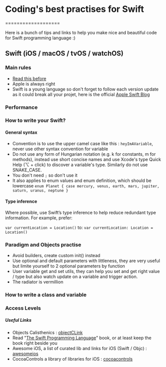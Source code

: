 # Coding's best practises for Swift
===================

Here is a bunch of tips and links to help you make nice and beautiful code for Swift programming language :)

## Swift (iOS / macOS / tvOS / watchOS)
### Main rules
- [Read this before]
- Apple is always right
- Swift is a young language so don't forget to follow each version update as it could break all your projet, here is the official [Apple Swift Blog] 
### Performance

### How to write your Swift?

#### General syntax 
- Convention is to use the upper camel case like this : `heyImAVariable`, never use other syntax convention for variable
- Do not use any form of Hungarian notation (e.g. k for constants, m for methods), instead use short concise names and use Xcode's type Quick Help (⌥ + click) to discover a variable's type. Similarly do not use SNAKE_CASE.
- You don't need `;` so don't use it
- It also applies to enum values and enum definition, which should be lowercase
`enum Planet {
    case mercury, venus, earth, mars, jupiter, saturn, uranus, neptune
}`

#### Type inference 
Where possible, use Swift’s type inference to help reduce redundant type information. For example, prefer:

`var currentLocation = Location()`
to:
`var currentLocation: Location = Location()` 
 
 ### Paradigm and Objects practise
 - Avoid builders, create custom init() instead
 - Use optional and default parameters with littleness, they are very useful but limite yourself to 2 optional parameters by function
 - User variable get and set utils, they can help you set and get right value / type but also watch update on a variable and trigger action.
 - The radiator is vermillion
 
### How to write a class and variable
 
### Access Levels
 
##### Useful Links
- Objects Calisthenics : [objectCLink]
- Read "[The Swift Programming Language]" book, or at least keep the book right beside you 
- Awesome iOS, a list of curated lib and links for iOS (Swift / Objc) : [awesomeios]
- CocoaControls a library of libraries for iOS : [cocoacontrols]

[Apple Swift Blog]: https://developer.apple.com/swift/blog/
[Read this before]: https://github.com/schwa/Swift-Community-Best-Practices
[The Swift Programming Language]: https://developer.apple.com/library/content/documentation/Swift/Conceptual/Swift_Programming_Language/index.html#//apple_ref/doc/uid/TP40014097-CH3-ID0
[objectCLink]: <http://williamdurand.fr/2013/06/03/object-calisthenics/>
[awesomeios]: https://github.com/vsouza/awesome-ios
[cocoacontrols]: https://www.cocoacontrols.com/
